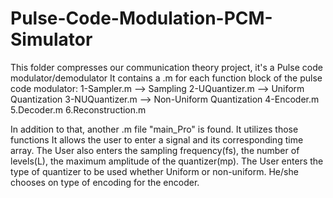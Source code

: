 # Pulse-Code-Modulation-PCM-Simulator

This folder compresses our communication theory project, it's a Pulse code modulator/demodulator
It contains a .m for each function block of the pulse code modulator:
1-Sampler.m --> Sampling
2-UQuantizer.m --> Uniform Quantization
3-NUQuantizer.m --> Non-Uniform Quantization
4-Encoder.m
5.Decoder.m
6.Reconstruction.m

In addition to that, another .m file "main_Pro" is found. It utilizes those functions
It allows the user to enter a signal and its corresponding time array.
The User also enters the sampling frequency(fs), the number of levels(L), the maximum amplitude of the quantizer(mp).
The User enters the type of quantizer to be used whether Uniform or non-uniform.
He/she chooses on type of encoding for the encoder.  

